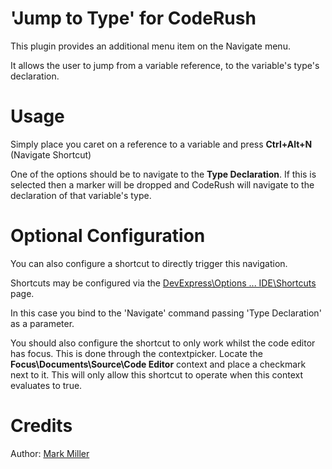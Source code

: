 'Jump to Type' for CodeRush 
==========

This plugin provides an additional menu item on the Navigate menu.

It allows the user to jump from a variable reference, to the variable's type's declaration.

Usage
===
Simply place you caret on a reference to a variable and press **Ctrl+Alt+N** (Navigate Shortcut)

One of the options should be to navigate to the **Type Declaration**. If this is selected then a marker will be dropped and CodeRush will navigate to the declaration of that variable's type.
[](./Screenshots/NavigateTypeDeclaration.png)

Optional Configuration
======

You can also configure a shortcut to directly trigger this navigation. 

Shortcuts may be configured via the [DevExpress\Options ... IDE\Shortcuts](http://community.devexpress.com/blogs/rorybecker/archive/2010/10/05/binding-keys-in-coderush.aspx) page.

In this case you bind to the 'Navigate' command passing 'Type Declaration' as a parameter.

[](./Screenshots/NavigateShortcut2.png)

You should also configure the shortcut to only work whilst the code editor has focus. This is done through the contextpicker. Locate the **Focus\Documents\Source\Code Editor** context and place a checkmark next to it. This will only allow this shortcut to operate when this context evaluates to true.

[](./Screenshots/ContextFocusCodeEditor.png)

[](./Screenshots/NavigateShortcut1.png)

Credits
======

Author: [Mark Miller](http://devexpress.com/mark ) 
